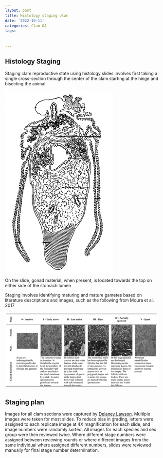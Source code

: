 ```yaml
---
layout: post
title: Histology staging plan
date: '2022-10-11'
categories: Clam OA
tags: 


---
```


## Histology Staging ##

Staging clam reproductive state using histology slides involves first taking a single cross-section through the center of the clam starting at the hinge and bisecting the animal.

![](/images/clam_cross_section.jpg)

On the slide, gonad material, when present, is located towards the top on either side of the stomach lumen

Staging involves identifying maturing and mature gametes based on literature descriptions and images, such as the following from Moura et al. 2017

![](/images/clam_staging_rubric.jpg)

## Staging plan ##

Images for all clam sections were captured by [Delaney Lawson](https://drlawson.github.io/Larkenpics/). Multiple images were taken for most slides. To reduce bias in grading, letters were assigned to each replicate image at 4X magnification for each slide, and image numbers were randomly sorted. All images for each species and sex group were then reviewed twice. Where different stage numbers were assigned between reviewing rounds or where different images from the same individual where assigned different numbers, slides were reviewed manually for final stage number determination.  